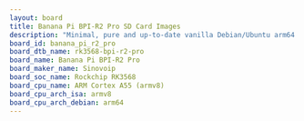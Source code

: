 ```yaml
---
layout: board
title: Banana Pi BPI-R2 Pro SD Card Images
description: "Minimal, pure and up-to-date vanilla Debian/Ubuntu arm64 SD card images for Banana Pi BPI-R2 Pro by Sinovoip, SoC: Rockchip RK3568, CPU ISA: armv8"
board_id: banana_pi_r2_pro
board_dtb_name: rk3568-bpi-r2-pro
board_name: Banana Pi BPI-R2 Pro
board_maker_name: Sinovoip
board_soc_name: Rockchip RK3568
board_cpu_name: ARM Cortex A55 (armv8)
board_cpu_arch_isa: armv8
board_cpu_arch_debian: arm64
---
```


